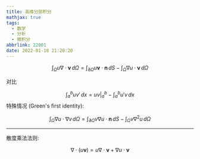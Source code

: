 ```yaml
---
title: 高维分部积分
mathjax: true
tags:
  - 数学
  - 分析
  - 微积分
abbrlink: 22001
date: 2022-01-18 21:20:20
---
```

$$\int_\Omega u\nabla\cdot \boldsymbol{v}\,d\Omega=\int_{\partial\Omega}u\boldsymbol{v}\cdot\boldsymbol{n}\,dS-\int_\Omega\nabla u\cdot\boldsymbol{v}\,d\Omega$$

<!--more-->

对比

$$\int_a^bu v'\,dx=\left.uv\right|_a^b-\int_a^bu'v\,dx$$
特殊情况 (Green's first identity):

$$
\int_\Omega\nabla u\cdot\nabla v\,d\Omega=\int_{\partial\Omega}v\nabla u\cdot\boldsymbol{n}\,dS-\int_\Omega v\nabla^2u\,d\Omega
$$

---

散度乘法法则:

$$\nabla\cdot(u\boldsymbol{v})=u\nabla\cdot \boldsymbol{v}+\nabla u\cdot \boldsymbol{v}$$
